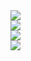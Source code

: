 <img src="https://github-readme-stats.vercel.app/api?username=marcelnoehre&count_private=true&include_all_commits=true&show_icons=true&theme=radical">
<br>
<img src="https://skillicons.dev/icons?i=angular,ts,html,css,)](https://skillicons.dev)">
<br>
<img src="https://skillicons.dev/icons?i=java,js,py,nodejs,)](https://skillicons.dev)">
<br>
<img src="https://skillicons.dev/icons?i=firebase,mysql,vscode,eclipse,)](https://skillicons.dev)">